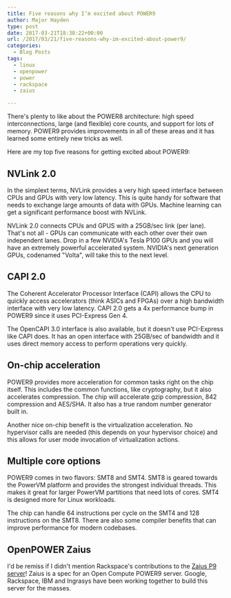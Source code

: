 ```yaml
---
title: Five reasons why I’m excited about POWER9
author: Major Hayden
type: post
date: 2017-03-21T18:38:22+00:00
url: /2017/03/21/five-reasons-why-im-excited-about-power9/
categories:
  - Blog Posts
tags:
  - linux
  - openpower
  - power
  - rackspace
  - zaius

---
```

There's plenty to like about the POWER8 architecture: high speed interconnections, large (and flexible) core counts, and support for lots of memory. POWER9 provides improvements in all of these areas and it has learned some entirely new tricks as well.

Here are my top five reasons for getting excited about POWER9:

## NVLink 2.0

In the simplext terms, NVLink provides a very high speed interface between CPUs and GPUs with very low latency. This is quite handy for software that needs to exchange large amounts of data with GPUs. Machine learning can get a significant performance boost with NVLink.

NVLink 2.0 connects CPUs and GPUS with a 25GB/sec link (per lane). That's not all - GPUs can communicate with each other over their own independent lanes. Drop in a few NVIDIA's Tesla P100 GPUs and you will have an extremely powerful accelerated system. NVIDIA's next generation GPUs, codenamed "Volta", will take this to the next level.

## CAPI 2.0

The Coherent Accelerator Processor Interface (CAPI) allows the CPU to quickly access accelerators (think ASICs and FPGAs) over a high bandwidth interface with very low latency. CAPI 2.0 gets a 4x performance bump in POWER9 since it uses PCI-Express Gen 4.

The OpenCAPI 3.0 interface is also available, but it doesn't use PCI-Express like CAPI does. It has an open interface with 25GB/sec of bandwidth and it uses direct memory access to perform operations very quickly.

## On-chip acceleration

POWER9 provides more acceleration for common tasks right on the chip itself. This includes the common functions, like cryptography, but it also accelerates compression. The chip will accelerate gzip compression, 842 compression and AES/SHA. It also has a true random number generator built in.

Another nice on-chip benefit is the virtualization acceleration. No hypervisor calls are needed (this depends on your hypervisor choice) and this allows for user mode invocation of virtualization actions.

## Multiple core options

POWER9 comes in two flavors: SMT8 and SMT4. SMT8 is geared towards the PowerVM platform and provides the strongest individual threads. This makes it great for larger PowerVM partitions that need lots of cores. SMT4 is designed more for Linux workloads.

The chip can handle 64 instructions per cycle on the SMT4 and 128 instructions on the SMT8. There are also some compiler benefits that can improve performance for modern codebases.

## OpenPOWER Zaius

I'd be remiss if I didn't mention Rackspace's contributions to the [Zaius P9 server][1]! Zaius is a spec for an Open Compute POWER9 server. Google, Rackspace, IBM and Ingrasys have been working together to build this server for the masses.

 [1]: https://cloudplatform.googleblog.com/2016/10/introducing-Zaius-Google-and-Rackspaces-open-server-running-IBM-POWER9.html
